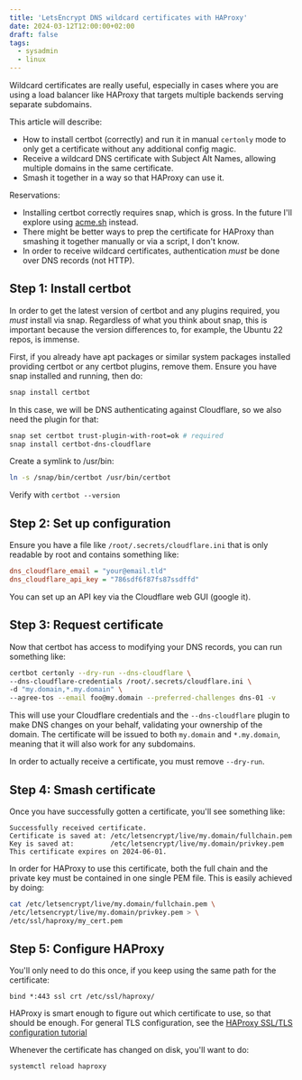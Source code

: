 ```yaml
---
title: 'LetsEncrypt DNS wildcard certificates with HAProxy'
date: 2024-03-12T12:00:00+02:00
draft: false
tags:
  - sysadmin
  - linux
---
```


Wildcard certificates are really useful, especially in cases where you
are using a load balancer like HAProxy that targets multiple backends
serving separate subdomains.

This article will describe:

- How to install certbot (correctly) and run it in manual `certonly`
  mode to only get a certificate without any additional config magic.
- Receive a wildcard DNS certificate with Subject Alt Names, allowing
  multiple domains in the same certificate.
- Smash it together in a way so that HAProxy can use it.

Reservations:

- Installing certbot correctly requires snap, which is gross. In the
  future I'll explore using
  [acme.sh](https://github.com/acmesh-official/acme.sh) instead.
- There might be better ways to prep the certificate for HAProxy than
  smashing it together manually or via a script, I don't know.
- In order to receive wildcard certificates, authentication _must_ be
  done over DNS records (not HTTP).

## Step 1: Install certbot

In order to get the latest version of certbot and any plugins required,
you _must_ install via snap. Regardless of what you think about snap,
this is important because the version differences to, for example, the
Ubuntu 22 repos, is immense.

First, if you already have apt packages or similar system packages
installed providing certbot or any certbot plugins, remove them. Ensure
you have snap installed and running, then do:

```bash
snap install certbot
```

In this case, we will be DNS authenticating against Cloudflare, so we
also need the plugin for that:

```bash
snap set certbot trust-plugin-with-root=ok # required
snap install certbot-dns-cloudflare
```

Create a symlink to /usr/bin:

```bash
ln -s /snap/bin/certbot /usr/bin/certbot
```

Verify with `certbot --version`

## Step 2: Set up configuration

Ensure you have a file like `/root/.secrets/cloudflare.ini` that is only
readable by root and contains something like:

```ini
dns_cloudflare_email = "your@email.tld"
dns_cloudflare_api_key = "786sdf6f87fs87ssdffd"
```

You can set up an API key via the Cloudflare web GUI (google it).

## Step 3: Request certificate

Now that certbot has access to modifying your DNS records, you can run
something like:

```bash
certbot certonly --dry-run --dns-cloudflare \
--dns-cloudflare-credentials /root/.secrets/cloudflare.ini \
-d "my.domain,*.my.domain" \
--agree-tos --email foo@my.domain --preferred-challenges dns-01 -v
```

This will use your Cloudflare credentials and the `--dns-cloudflare`
plugin to make DNS changes on your behalf, validating your ownership of
the domain. The certificate will be issued to both `my.domain` and
`*.my.domain`, meaning that it will also work for any subdomains.

In order to actually receive a certificate, you must remove `--dry-run`.

## Step 4: Smash certificate

Once you have successfully gotten a certificate, you'll see something
like:

```plain
Successfully received certificate.
Certificate is saved at: /etc/letsencrypt/live/my.domain/fullchain.pem
Key is saved at:         /etc/letsencrypt/live/my.domain/privkey.pem
This certificate expires on 2024-06-01.
```

In order for HAProxy to use this certificate, both the full chain and
the private key must be contained in one single PEM file. This is easily
achieved by doing:

```bash
cat /etc/letsencrypt/live/my.domain/fullchain.pem \
/etc/letsencrypt/live/my.domain/privkey.pem > \
/etc/ssl/haproxy/my_cert.pem
```

## Step 5: Configure HAProxy

You'll only need to do this once, if you keep using the same path for
the certificate:

```plain
bind *:443 ssl crt /etc/ssl/haproxy/
```

HAProxy is smart enough to figure out which certificate to use, so that
should be enough. For general TLS configuration, see the [HAProxy
SSL/TLS configuration
tutorial](https://www.haproxy.com/documentation/haproxy-configuration-tutorials/ssl-tls/)

Whenever the certificate has changed on disk, you'll want to do:

```bash
systemctl reload haproxy
```
